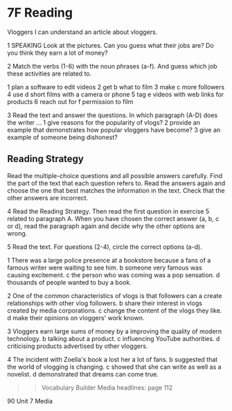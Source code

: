 # 7F Reading

Vloggers
I can understand an article about vloggers.

1 SPEAKING Look at the pictures. Can you guess what their jobs are? Do you think they earn a lot of money?

2 Match the verbs (1-6) with the noun phrases (a-f). And guess which job these activities are related to.

1 plan          a software to edit videos
2 get           b what to film
3 make         c more followers
4 use           d short films with a camera or phone
5 tag           e videos with web links for products
6 reach out for f permission to film

3 Read the text and answer the questions.
In which paragraph (A-D) does the writer ...
1 give reasons for the popularity of vlogs?
2 provide an example that demonstrates how popular vloggers have become?
3 give an example of someone being dishonest?

## Reading Strategy
Read the multiple-choice questions and all possible answers carefully.
Find the part of the text that each question refers to.
Read the answers again and choose the one that best matches the information in the text.
Check that the other answers are incorrect.

4 Read the Reading Strategy. Then read the first question in exercise 5 related to paragraph A. When you have chosen the correct answer (a, b, c or d), read the paragraph again and decide why the other options are wrong.

5 Read the text. For questions (2-4), circle the correct options (a-d).

1 There was a large police presence at a bookstore because
   a fans of a famous writer were waiting to see him.
   b someone very famous was causing excitement.
   c the person who was coming was a pop sensation.
   d thousands of people wanted to buy a book.

2 One of the common characteristics of vlogs is that followers can
   a create relationships with other vlog followers.
   b share their interest in vlogs created by media corporations.
   c change the content of the vlogs they like.
   d make their opinions on vloggers' work known.

3 Vloggers earn large sums of money by
   a improving the quality of modern technology.
   b talking about a product.
   c influencing YouTube authorities.
   d criticising products advertised by other vloggers.

4 The incident with Zoella's book
   a lost her a lot of fans.
   b suggested that the world of vlogging is changing.
   c showed that she can write as well as a novelist.
   d demonstrated that dreams can come true.

>> Vocabulary Builder Media headlines: page 112

90 Unit 7 Media
